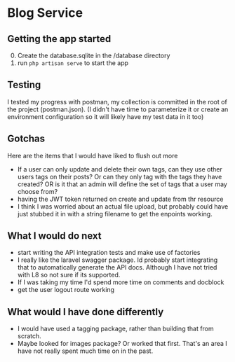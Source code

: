 # Blog Service 

## Getting the app started

0. Create the database.sqlite in the /database directory
1. run `php artisan serve` to start the app

## Testing

I tested my progress with postman, my collection is committed in the root of the project (postman.json).
(I didn't have time to parameterize it or create an environment configuration so
it will likely have my test data in it too)

## Gotchas

Here are the items that I would have liked to flush out more

* If a user can only update and delete their own tags, can 
they use other users tags on their posts? Or can they only tag with 
the tags they have created? OR is it that an admin will define the set 
of tags that a user may choose from?
* having the JWT token returned on create and update from thr resource
* I think I was worried about an actual file upload, but probably could have just
stubbed it in with a string filename to get the enpoints working.


##  What I would do next


* start writing the API integration tests and make use of factories
* I really like the laravel swagger package. Id probably start 
integrating that to automatically generate the API docs. Although 
I have not tried with L8 so not sure if its supported.
* If I was taking my time I'd spend more time on comments and docblock
* get the user logout route working

## What would I have done differently

* I would have used a tagging package, rather than building that from scratch.
* Maybe looked for images package? Or worked that first. That's an area I have not 
really spent much time on in the past.